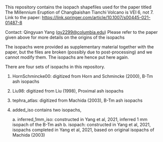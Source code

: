 This repository contains the isopach shapefiles used for the paper titled The Millennium Eruption of Changbaishan Tianchi Volcano is VEI 6, not 7.
Link to the paper: https://link.springer.com/article/10.1007/s00445-021-01487-8

Contact: Qingyuan Yang (qy2299@columbia.edu)
Please refer to the paper given above for more details on the origins of the isopachs

The isopachs were provided as supplementary material together with the paper, but the files are broken (possibly due to post-processing) and we cannot modify them. 
The isopachs are hence put here again. 

There are four sets of isopachs in this repository. 


1. HornSchmincke00: 					digitized from Horn and Schmincke (2000),	          	B-Tm ash isopachs


2. Liu98: 						digitized from Liu (1998),				        Proximal ash isopachs


3. tephra_atlas:					digitized from Machida (2003),			                B-Tm ash isopachs


4. added_iso contains two isopachs,			



	a. inferred_1mm_iso:		      		constructed in Yang et al, 2021,                             	inferred 1 mm isopach of the B-Tm ash
	b. isopach:		              		constructed in Yang et al, 2021,                             	isopachs completed in Yang et al, 2021, based on original isopachs of Machida (2003)

 
 			



